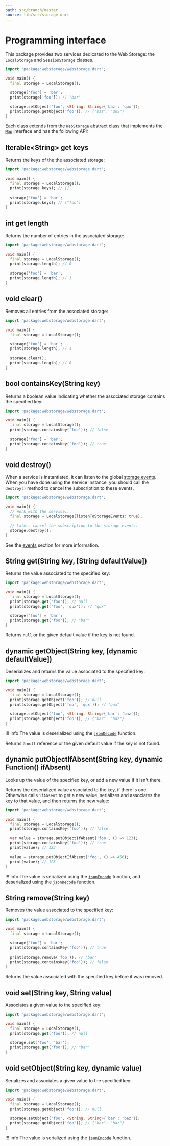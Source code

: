 ```yaml
---
path: src/branch/master
source: lib/src/storage.dart
---
```


# Programming interface
This package provides two services dedicated to the Web Storage: the `LocalStorage` and `SessionStorage` classes.

```dart
import 'package:webstorage/webstorage.dart';

void main() {
  final storage = LocalStorage();

  storage['foo'] = 'bar';
  print(storage['foo']); // "bar"

  storage.setObject('foo', <String, String>{'baz': 'qux'});
  print(storage.getObject('foo')); // {"baz": "qux"}
}
```

Each class extends from the `WebStorage` abstract class that implements the [`Map`](https://api.dart.dev/stable/dart-core/Map-class.html) interface and has the following API:

## Iterable&lt;String&gt; get **keys**
Returns the keys of the the associated storage:

```dart
import 'package:webstorage/webstorage.dart';

void main() {
  final storage = LocalStorage();
  print(storage.keys); // []
    
  storage['foo'] = 'bar';
  print(storage.keys); // ["foo"]
}
```

## int get **length**
Returns the number of entries in the associated storage:

```dart
import 'package:webstorage/webstorage.dart';

void main() {
  final storage = LocalStorage();
  print(storage.length); // 0
    
  storage['foo'] = 'bar';
  print(storage.length); // 1
}
```

## void **clear**()
Removes all entries from the associated storage:

```dart
import 'package:webstorage/webstorage.dart';

void main() {
  final storage = LocalStorage();

  storage['foo'] = 'bar';
  print(storage.length); // 1
    
  storage.clear();
  print(storage.length); // 0
}
```

## bool **containsKey**(String key)
Returns a boolean value indicating whether the associated storage contains the specified key:

```dart
import 'package:webstorage/webstorage.dart';

void main() {
  final storage = LocalStorage();
  print(storage.containsKey('foo')); // false
    
  storage['foo'] = 'bar';
  print(storage.containsKey('foo')); // true
}
```

## void **destroy**()
When a service is instantiated, it can listen to the global [storage events](https://developer.mozilla.org/en-US/docs/Web/API/Window/storage_event).
When you have done using the service instance, you should call the `destroy()` method to cancel the subscription to these events.

```dart
import 'package:webstorage/webstorage.dart';

void main() {
  // Work with the service...
  final storage = LocalStorage(listenToStorageEvents: true);

  // Later, cancel the subscription to the storage events.
  storage.destroy();
}
```

See the [events](events.md) section for more information.

## String **get**(String key, [String defaultValue])
Returns the value associated to the specified key:

```dart
import 'package:webstorage/webstorage.dart';

void main() {
  final storage = LocalStorage();
  print(storage.get('foo')); // null
  print(storage.get('foo', 'qux')); // "qux"

  storage['foo'] = 'bar';
  print(storage.get('foo')); // "bar"
}
```

Returns `null` or the given default value if the key is not found.

## dynamic **getObject**(String key, [dynamic defaultValue])
Deserializes and returns the value associated to the specified key:

```dart
import 'package:webstorage/webstorage.dart';

void main() {
  final storage = LocalStorage();
  print(storage.getObject('foo')); // null
  print(storage.getObject('foo', 'qux')); // "qux"
  
  storage.setObject('foo', <String, String>{'bar': 'baz'});
  print(storage.getObject('foo')); // {"bar": "baz"}
}
```

!!! info
    The value is deserialized using the [`jsonDecode`](https://api.dart.dev/stable/dart-convert/jsonDecode.html) function.

Returns a `null` reference or the given default value if the key is not found.

## dynamic **putObjectIfAbsent**(String key, dynamic Function() ifAbsent)
Looks up the value of the specified key, or add a new value if it isn't there.

Returns the deserialized value associated to the key, if there is one. Otherwise calls `ifAbsent` to get a new value, serializes and associates the key to that value, and then returns the new value:

```dart
import 'package:webstorage/webstorage.dart';

void main() {
  final storage = LocalStorage();
  print(storage.containsKey('foo')); // false

  var value = storage.putObjectIfAbsent('foo', () => 123);
  print(storage.containsKey('foo')); // true
  print(value); // 123

  value = storage.putObjectIfAbsent('foo', () => 456);
  print(value); // 123
}
```

!!! info
    The value is serialized using the [`jsonEncode`](https://api.dart.dev/stable/dart-convert/jsonEncode.html) function, and deserialized using the [`jsonDecode`](https://api.dart.dev/stable/dart-convert/jsonDecode.html) function.

## String **remove**(String key)
Removes the value associated to the specified key:

```dart
import 'package:webstorage/webstorage.dart';

void main() {
  final storage = LocalStorage();

  storage['foo'] = 'bar';
  print(storage.containsKey('foo')); // true
    
  print(storage.remove('foo')); // "bar"
  print(storage.containsKey('foo')); // false
}
```

Returns the value associated with the specified key before it was removed.

## void **set**(String key, String value)
Associates a given value to the specified key:

```dart
import 'package:webstorage/webstorage.dart';

void main() {
  final storage = LocalStorage();
  print(storage.get('foo')); // null
    
  storage.set('foo', 'bar');
  print(storage.get('foo')); // "bar"
}
```

## void **setObject**(String key, dynamic value)
Serializes and associates a given value to the specified key:

```dart
import 'package:webstorage/webstorage.dart';

void main() {
  final storage = LocalStorage();
  print(storage.getObject('foo')); // null
    
  storage.setObject('foo', <String, String>{'bar': 'baz'});
  print(storage.getObject('foo')); // {"bar": "baz"}
}
```

!!! info
    The value is serialized using the [`jsonEncode`](https://api.dart.dev/stable/dart-convert/jsonEncode.html) function.

